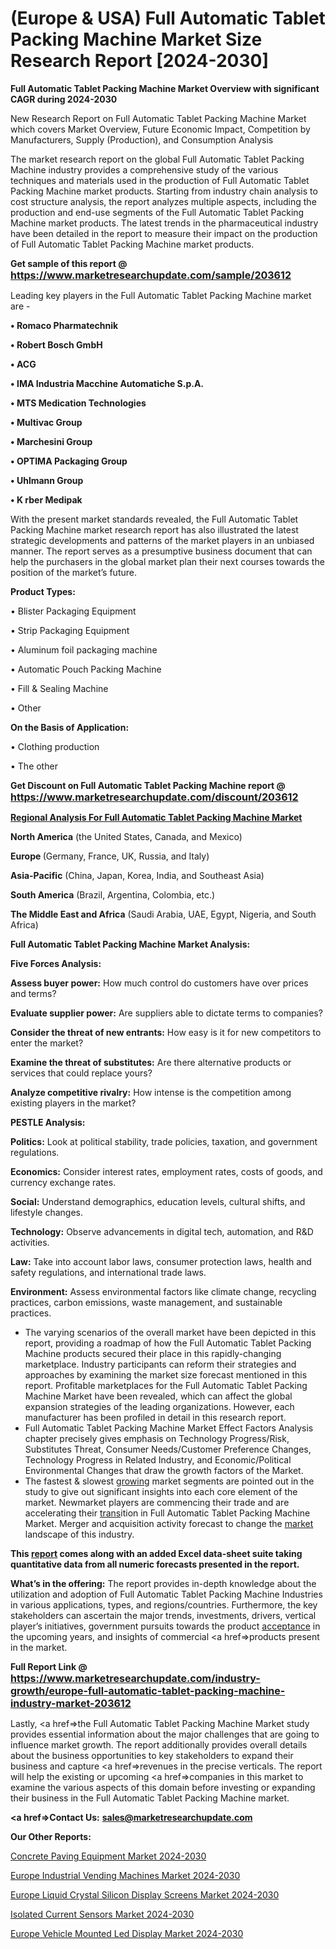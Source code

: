 # (Europe & USA) Full Automatic Tablet Packing Machine Market Size Research Report [2024-2030]

<strong>Full Automatic Tablet Packing Machine Market Overview with significant CAGR during 2024-2030</strong>

New Research Report on Full Automatic Tablet Packing Machine Market which covers Market Overview, Future Economic Impact, Competition by Manufacturers, Supply (Production), and Consumption Analysis

The market research report on the global Full Automatic Tablet Packing Machine industry provides a comprehensive study of the various techniques and materials used in the production of Full Automatic Tablet Packing Machine market products. Starting from industry chain analysis to cost structure analysis, the report analyzes multiple aspects, including the production and end-use segments of the Full Automatic Tablet Packing Machine market products. The latest trends in the pharmaceutical industry have been detailed in the report to measure their impact on the production of Full Automatic Tablet Packing Machine market products.

<strong>Get sample of this report @ <a href=https://www.marketresearchupdate.com/sample/203612><font size=3 color=#0000ff>https://www.marketresearchupdate.com/sample/203612</font></a></strong>

Leading key players in the Full Automatic Tablet Packing Machine market are -

<strong>• Romaco Pharmatechnik

• Robert Bosch GmbH

• ACG

• IMA Industria Macchine Automatiche S.p.A.

• MTS Medication Technologies

• Multivac Group

• Marchesini Group

• OPTIMA Packaging Group

• Uhlmann Group

• K rber Medipak</strong>

With the present market standards revealed, the Full Automatic Tablet Packing Machine market research report has also illustrated the latest strategic developments and patterns of the market players in an unbiased manner. The report serves as a presumptive business document that can help the purchasers in the global market plan their next courses towards the position of the market’s future.

<strong>Product Types:</strong>

• Blister Packaging Equipment

• Strip Packaging Equipment

• Aluminum foil packaging machine

• Automatic Pouch Packing Machine

• Fill & Sealing Machine

• Other

<strong>On the Basis of Application:</strong>

• Clothing production

• The other

<strong>Get Discount on Full Automatic Tablet Packing Machine report @ <a href=https://www.marketresearchupdate.com/discount/203612><font size=3 color=#0000ff>https://www.marketresearchupdate.com/discount/203612</font></a></strong>

<strong><u><b>Regional Analysis For Full Automatic Tablet Packing Machine Market</b></u></strong>

<strong><b>North America</b></strong> (the United States, Canada, and Mexico)

<strong><b>Europe </b></strong>(Germany, France, UK, Russia, and Italy)

<strong><b>Asia-Pacific</b></strong> (China, Japan, Korea, India, and Southeast Asia)

<strong><b>South America</b></strong> (Brazil, Argentina, Colombia, etc.)

<strong><b>The Middle East and Africa</b></strong> (Saudi Arabia, UAE, Egypt, Nigeria, and South Africa)

<strong>Full Automatic Tablet Packing Machine Market Analysis:</strong>

<strong>Five Forces Analysis:</strong>

<strong>Assess buyer power:</strong> How much control do customers have over prices and terms?

<strong>Evaluate supplier power:</strong> Are suppliers able to dictate terms to companies?

<strong>Consider the threat of new entrants:</strong> How easy is it for new competitors to enter the market?

<strong>Examine the threat of substitutes:</strong> Are there alternative products or services that could replace yours?

<strong>Analyze competitive rivalry:</strong> How intense is the competition among existing players in the market?

<strong>PESTLE Analysis:</strong>

<strong>Politics:</strong> Look at political stability, trade policies, taxation, and government regulations.

<strong>Economics:</strong> Consider interest rates, employment rates, costs of goods, and currency exchange rates.

<strong>Social:</strong> Understand demographics, education levels, cultural shifts, and lifestyle changes.

<strong>Technology:</strong> Observe advancements in digital tech, automation, and R&D activities.

<strong>Law:</strong> Take into account labor laws, consumer protection laws, health and safety regulations, and international trade laws.

<strong>Environment:</strong> Assess environmental factors like climate change, recycling practices, carbon emissions, waste management, and sustainable practices.

<ul>
  <li>The varying scenarios of the overall market have been depicted in this report, providing a roadmap of how the Full Automatic Tablet Packing Machine products secured their place in this rapidly-changing marketplace. Industry participants can reform their strategies and approaches by examining the market size forecast mentioned in this report. Profitable marketplaces for the Full Automatic Tablet Packing Machine Market have been revealed, which can affect the global expansion strategies of the leading organizations. However, each manufacturer has been profiled in detail in this research report.</li>
  <li>Full Automatic Tablet Packing Machine Market Effect Factors Analysis chapter precisely gives emphasis on Technology Progress/Risk, Substitutes Threat, Consumer Needs/Customer Preference Changes, Technology Progress in Related Industry, and Economic/Political Environmental Changes that draw the growth factors of the Market.</li>
  <li>The fastest &amp; slowest <a href=ASDF991299>growing</a> market segments are pointed out in the study to give out significant insights into each core element of the market. Newmarket players are commencing their trade and are accelerating their <a href=>trans</a>ition in Full Automatic Tablet Packing Machine Market. Merger and acquisition activity forecast to change the <a href=>market</a> landscape of this industry.</li>
</ul>
<strong>This <a href=>report</a> comes along with an added Excel data-sheet suite taking quantitative data from all numeric forecasts presented in the report.</strong>

<strong>What’s in the offering:</strong> The report provides in-depth knowledge about the utilization and adoption of Full Automatic Tablet Packing Machine Industries in various applications, types, and regions/countries. Furthermore, the key stakeholders can ascertain the major trends, investments, drivers, vertical player’s initiatives, government pursuits towards the product <a href=ASDF881288>acceptance</a> in the upcoming years, and insights of commercial <a href=>products</a> present in the market.

<strong>Full Report Link @ <a href=https://www.marketresearchupdate.com/industry-growth/europe-full-automatic-tablet-packing-machine-industry-market-203612><font size=3 color=#0000ff>https://www.marketresearchupdate.com/industry-growth/europe-full-automatic-tablet-packing-machine-industry-market-203612</font></a></strong>

Lastly, <a href=>the</a> Full Automatic Tablet Packing Machine Market study provides essential information about the major challenges that are going to influence market growth. The report additionally provides overall details about the business opportunities to key stakeholders to expand their business and capture <a href=>revenues</a> in the precise verticals. The report will help the existing or upcoming <a href=>companies</a> in this market to examine the various aspects of this domain before investing or expanding their business in the Full Automatic Tablet Packing Machine market.

<strong><a href=><strong>Contact Us:</strong></a></strong>
<strong>sales@marketresearchupdate.com</strong>

<strong>Our Other Reports:</strong>

<a href=https://www.linkedin.com/pulse/concrete-paving-equipment-market-growth-possibilities>Concrete Paving Equipment Market 2024-2030</a>

<a href=https://www.linkedin.com/pulse/europe-industrial-vending-machines-market-size-technologies>Europe Industrial Vending Machines Market 2024-2030</a>

<a href=https://www.linkedin.com/pulse/europe-liquid-crystal-silicon-display-screens-market-size>Europe Liquid Crystal Silicon Display Screens Market 2024-2030</a>

<a href=https://www.linkedin.com/pulse/isolated-current-sensors-market-size-acfwf/>Isolated Current Sensors Market 2024-2030</a>

<a href=https://www.linkedin.com/pulse/europe-vehicle-mounted-led-display-market-research-phfnf/>Europe Vehicle Mounted Led Display Market 2024-2030</a>

